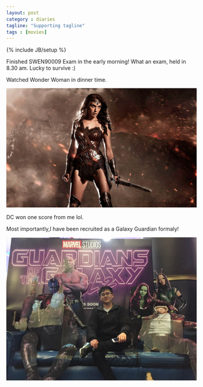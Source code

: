 ```yaml
---
layout: post
category : diaries
tagline: "Supporting tagline"
tags : [movies]
---
```

{% include JB/setup %}

Finished SWEN90009 Exam in the early morning! What an exam, held in 8.30 am. Lucky to survive :)

Watched Wonder Woman in dinner time.

<img src="/assets/photos/wonder-woman.jpg" alt="wonder-woman" style="width: 630px;"/>

DC won one score from me lol. 

Most importantly,I have been recruited as a Galaxy Guardian formaly!

<img src="/assets/photos/cxx-guardians.jpeg" alt="cxx-guardian" style="width: 630px;"/>